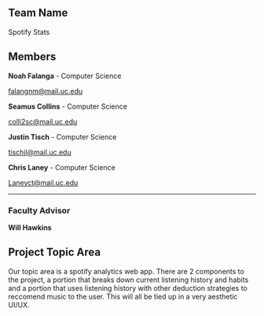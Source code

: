 ## Team Name

Spotify Stats


## Members

**Noah Falanga** - Computer Science

falangnm@mail.uc.edu

**Seamus Collins** - Computer Science

colli2sc@mail.uc.edu

**Justin Tisch** - Computer Science

tischjl@mail.uc.edu

**Chris Laney** - Computer Science

Laneyct@mail.uc.edu

---
### Faculty Advisor
**Will Hawkins**


## Project Topic Area

Our topic area is a spotify analytics web app. There are 2 components to the project, a portion that breaks down current listening history and habits and a portion that uses listening history with other deduction strategies to reccomend music to the user. This will all be tied up in a very aesthetic UI/UX.